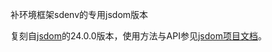 补环境框架sdenv的专用jsdom版本

复刻自[jsdom](https://github.com/jsdom/jsdom)的24.0.0版本，使用方法与API参见[jsdom项目文档](https://github.com/jsdom/jsdom/blob/main/README.md)。

